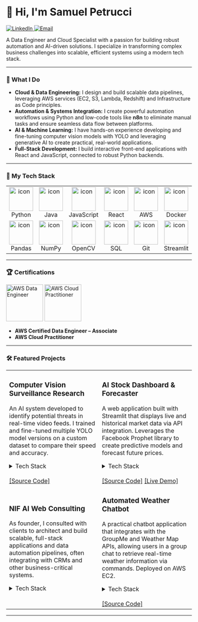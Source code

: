 # 👋 Hi, I'm Samuel Petrucci

<a href="https://linkedin.com/in/SamuelPetrucci">
    <img src="https://img.shields.io/badge/LinkedIn-0077B5?style=for-the-badge&logo=linkedin&logoColor=white" alt="LinkedIn">
</a>
<a href="mailto:Samuel.Petrucci@outlook.com">
    <img src="https://img.shields.io/badge/Email-0078D4?style=for-the-badge&logo=microsoft-outlook&logoColor=white" alt="Email">
</a>

A Data Engineer and Cloud Specialist with a passion for building robust automation and AI-driven solutions. I specialize in transforming complex business challenges into scalable, efficient systems using a modern tech stack.

---

### 🚀 What I Do

* **Cloud & Data Engineering:** I design and build scalable data pipelines, leveraging AWS services (EC2, S3, Lambda, Redshift) and Infrastructure as Code principles.
* **Automation & Systems Integration:** I create powerful automation workflows using Python and low-code tools like **n8n** to eliminate manual tasks and ensure seamless data flow between platforms.
* **AI & Machine Learning:** I have hands-on experience developing and fine-tuning computer vision models with YOLO and leveraging generative AI to create practical, real-world applications.
* **Full-Stack Development:** I build interactive front-end applications with React and JavaScript, connected to robust Python backends.

---

### 🔧 My Tech Stack

<table>
  <tr>
    <td align="center" width="96">
      <img src="https://techstack-generator.vercel.app/python-icon.svg" alt="icon" width="65" height="65" />
      <br>Python
    </td>
    <td align="center" width="96">
      <img src="https://techstack-generator.vercel.app/java-icon.svg" alt="icon" width="65" height="65" />
      <br>Java
    </td>
    <td align="center" width="96">
      <img src="https://techstack-generator.vercel.app/js-icon.svg" alt="icon" width="65" height="65" />
      <br>JavaScript
    </td>
    <td align="center" width="96">
      <img src="https://techstack-generator.vercel.app/react-icon.svg" alt="icon" width="65" height="65" />
      <br>React
    </td>
    <td align="center" width="96">
      <img src="https://techstack-generator.vercel.app/aws-icon.svg" alt="icon" width="65" height="65" />
      <br>AWS
    </td>
    <td align="center" width="96">
      <img src="https://techstack-generator.vercel.app/docker-icon.svg" alt="icon" width="65" height="65" />
      <br>Docker
    </td>
     <td align="center" width="96">
      <img src="https://user-images.githubusercontent.com/95543637/192201049-3011b238-f860-4328-8688-294793699f1c.png" alt="icon" width="65" height="65" />
      <br>n8n
    </td>
  </tr>
  <tr>
    <td align="center" width="96">
      <img src="https://techstack-generator.vercel.app/pandas-icon.svg" alt="icon" width="65" height="65" />
      <br>Pandas
    </td>
    <td align="center" width="96">
      <img src="https://techstack-generator.vercel.app/numpy-icon.svg" alt="icon" width="65" height="65" />
      <br>NumPy
    </td>
        <td align="center" width="96">
      <img src="https://techstack-generator.vercel.app/opencv-icon.svg" alt="icon" width="65" height="65" />
      <br>OpenCV
    </td>
    <td align="center" width="96">
      <img src="https://techstack-generator.vercel.app/sql-icon.svg" alt="icon" width="65" height="65" />
      <br>SQL
    </td>
    <td align="center" width="96">
      <img src="https://techstack-generator.vercel.app/git-icon.svg" alt="icon" width="65" height="65" />
      <br>Git
    </td>
    <td align="center" width="96">
      <img src="https://techstack-generator.vercel.app/streamlit-icon.svg" alt="icon" width="65" height="65" />
      <br>Streamlit
    </td>
    <td align="center" width="96">
      <img src="https://techstack-generator.vercel.app/flask-icon.svg" alt="icon" width="65" height="65" />
      <br>Flask
    </td>
  </tr>
</table>

---

### 🏆 Certifications

<div>
    <img src="https://images.credly.com/size/110x110/images/00634f82-b07f-46db-a157-d27315366034/image.png" alt="AWS Data Engineer" width="100" />
    <img src="https://images.credly.com/size/110x110/images/0e284c3f-5164-4b21-8660-0d84737941bc/image.png" alt="AWS Cloud Practitioner" width="100" />
</div>

* **AWS Certified Data Engineer – Associate**
* **AWS Cloud Practitioner**

---

### 🛠️ Featured Projects

<table>
  <tr>
    <td width="50%">
      <h3>Computer Vision Surveillance Research</h3>
      <p>An AI system developed to identify potential threats in real-time video feeds. I trained and fine-tuned multiple YOLO model versions on a custom dataset to compare their speed and accuracy.</p>
      <details>
        <summary>Tech Stack</summary>
        <br />
        <img src="https://img.shields.io/badge/Python-3776AB?style=for-the-badge&logo=python&logoColor=white" />
        <img src="https://img.shields.io/badge/OpenCV-5C3EE8?style=for-the-badge&logo=opencv&logoColor=white" />
        <img src="https://img.shields.io/badge/YOLO-00FFFF?style=for-the-badge&logo=yolo&logoColor=black" />
      </details>
      <br />
      <a href="#">[Source Code]</a> 
    </td>
    <td width="50%">
      <h3>AI Stock Dashboard & Forecaster</h3>
      <p>A web application built with Streamlit that displays live and historical market data via API integration. Leverages the Facebook Prophet library to create predictive models and forecast future prices.</p>
       <details>
        <summary>Tech Stack</summary>
        <br />
        <img src="https://img.shields.io/badge/Python-3776AB?style=for-the-badge&logo=python&logoColor=white" />
        <img src="https://img.shields.io/badge/Streamlit-FF4B4B?style=for-the-badge&logo=streamlit&logoColor=white" />
        <img src="https://img.shields.io/badge/Pandas-150458?style=for-the-badge&logo=pandas&logoColor=white" />
        <img src="https://img.shields.io/badge/AWS-EC2-FF9900?style=for-the-badge&logo=amazon-aws" />
      </details>
      <br />
      <a href="#">[Source Code]</a>
      <a href="#">[Live Demo]</a>
    </td>
  </tr>
    <tr>
    <td width="50%">
      <h3>NIF AI Web Consulting</h3>
      <p>As founder, I consulted with clients to architect and build scalable, full-stack applications and data automation pipelines, often integrating with CRMs and other business-critical systems.</p>
       <details>
        <summary>Tech Stack</summary>
        <br />
        <img src="https://img.shields.io/badge/React-61DAFB?style=for-the-badge&logo=react&logoColor=black" />
        <img src="https://img.shields.io/badge/Python-3776AB?style=for-the-badge&logo=python&logoColor=white" />
        <img src="https://img.shields.io/badge/AWS-Lambda-FF9900?style=for-the-badge&logo=amazon-aws" />
        <img src="https://img.shields.io/badge/n8n-121212?style=for-the-badge&logo=n8n&logoColor=white" />
      </details>
      <br />
    </td>
    <td width="50%">
      <h3>Automated Weather Chatbot</h3>
      <p>A practical chatbot application that integrates with the GroupMe and Weather Map APIs, allowing users in a group chat to retrieve real-time weather information via commands. Deployed on AWS EC2.</p>
       <details>
        <summary>Tech Stack</summary>
        <br />
        <img src="https://img.shields.io/badge/Python-3776AB?style=for-the-badge&logo=python&logoColor=white" />
        <img src="https://img.shields.io/badge/Flask-000000?style=for-the-badge&logo=flask&logoColor=white" />
        <img src="https://img.shields.io/badge/AWS-EC2-FF9900?style=for-the-badge&logo=amazon-aws" />
      </details>
      <br />
      <a href="#">[Source Code]</a>
    </td>
  </tr>
</table>

---
